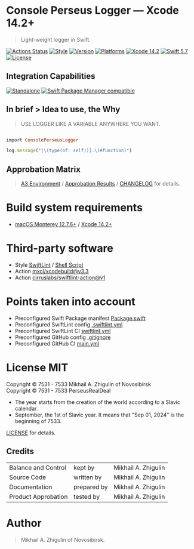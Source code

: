 # Console Perseus Logger — Xcode 14.2+

> Light-weight logger in Swift.<br/>

[![Actions Status](https://github.com/perseusrealdeal/ConsolePerseusLogger/actions/workflows/main.yml/badge.svg)](https://github.com/perseusrealdeal/ConsolePerseusLogger/actions/workflows/main.yml)
[![Style](https://github.com/perseusrealdeal/ConsolePerseusLogger/actions/workflows/swiftlint.yml/badge.svg)](https://github.com/perseusrealdeal/ConsolePerseusLogger/actions/workflows/swiftlint.yml)
[![Version](https://img.shields.io/badge/Version-1.0.0-green.svg)](/CHANGELOG.md)
[![Platforms](https://img.shields.io/badge/Platforms-macOS%2010.13+_|_iOS%2011.0+-orange.svg)](https://en.wikipedia.org/wiki/List_of_Apple_products)
[![Xcode 14.2](https://img.shields.io/badge/Xcode-14.2+-red.svg)](https://en.wikipedia.org/wiki/Xcode)
[![Swift 5.7](https://img.shields.io/badge/Swift-5.7-red.svg)](https://www.swift.org)
[![License](http://img.shields.io/:License-MIT-blue.svg)](/LICENSE)

## Integration Capabilities

[![Standalone](https://img.shields.io/badge/Standalone%20-available-informational.svg)](/PerseusLoggerStar.swift)
[![Swift Package Manager compatible](https://img.shields.io/badge/Swift%20Package%20Manager-compatible-4BC51D.svg)](/Package.swift)

## In brief > Idea to use, the Why

> USE LOGGER LIKE A VARIABLE ANYWHERE YOU WANT.<br/>

```ruby

import ConsolePerseusLogger

log.message("[\(type(of: self))].\(#function)")

```

## Approbation Matrix

> [A3 Environment](https://docs.google.com/document/d/1K2jOeIknKRRpTEEIPKhxO2H_1eBTof5uTXxyOm5g6nQ/edit?usp=sharing) / [Approbation Results](/APPROBATION.md) / [CHANGELOG](/CHANGELOG.md) for details.

# Build system requirements

- [macOS Monterey 12.7.6+](https://apps.apple.com/by/app/macos-monterey/id1576738294) / [Xcode 14.2+](https://developer.apple.com/services-account/download?path=/Developer_Tools/Xcode_14.2/Xcode_14.2.xip)

# Third-party software

- Style [SwiftLint](https://github.com/realm/SwiftLint) / [Shell Script](/SucceedsPostAction.sh)
- Action [mxcl/xcodebuild@v3.3](https://github.com/mxcl/xcodebuild/releases/tag/v3.3.0)
- Action [cirruslabs/swiftlint-action@v1](https://github.com/cirruslabs/swiftlint-action/releases/tag/v1.0.0)

# Points taken into account

- Preconfigured Swift Package manifest [Package.swift](/Package.swift)
- Preconfigured SwiftLint config [.swiftlint.yml](/.swiftlint.yml)
- Preconfigured SwiftLint CI [swiftlint.yml](/.github/workflows/swiftlint.yml)
- Preconfigured GitHub config [.gitignore](/.gitignore)
- Preconfigured GitHub CI [main.yml](/.github/workflows/main.yml)

# License MIT

Copyright © 7531 - 7533 Mikhail A. Zhigulin of Novosibirsk<br/>
Copyright © 7531 - 7533 PerseusRealDeal

- The year starts from the creation of the world according to a Slavic calendar.
- September, the 1st of Slavic year. It means that "Sep 01, 2024" is the beginning of 7533.

[LICENSE](/LICENSE) for details.

## Credits

<table>
<tr>
    <td>Balance and Control</td>
    <td>kept by</td>
    <td>Mikhail A. Zhigulin</td>
</tr>
<tr>
    <td>Source Code</td>
    <td>written by</td>
    <td>Mikhail A. Zhigulin</td>
</tr>
<tr>
    <td>Documentation</td>
    <td>prepared by</td>
    <td>Mikhail A. Zhigulin</td>
</tr>
<tr>
    <td>Product Approbation</td>
    <td>tested by</td>
    <td>Mikhail A. Zhigulin</td>
</tr>
</table>

# Author

> Mikhail A. Zhigulin of Novosibirsk.
